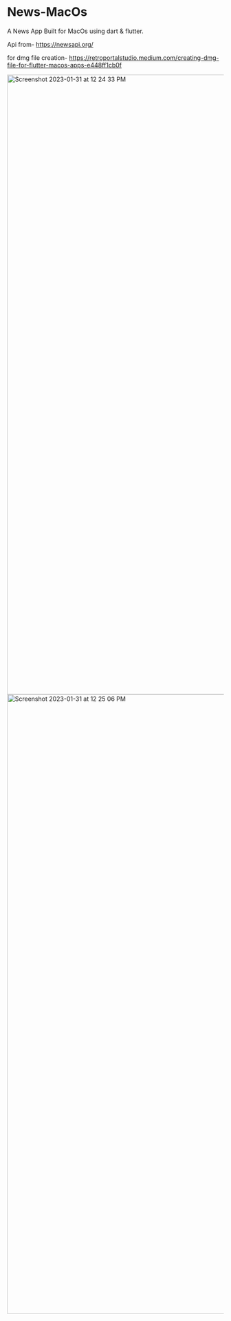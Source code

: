 # News-MacOs

A News App Built for MacOs using dart & flutter.

Api from- https://newsapi.org/

for dmg file creation-
https://retroportalstudio.medium.com/creating-dmg-file-for-flutter-macos-apps-e448ff1cb0f

<img width="1440" alt="Screenshot 2023-01-31 at 12 24 33 PM" src="https://user-images.githubusercontent.com/88472584/215689101-cb80d908-51bb-4fac-9b02-4b990a3db796.png">


<img width="1440" alt="Screenshot 2023-01-31 at 12 25 06 PM" src="https://user-images.githubusercontent.com/88472584/215689040-f47fc2f7-08ec-459e-a055-a585af945974.png">

